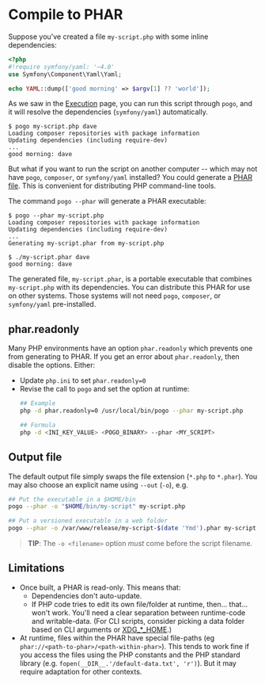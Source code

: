 # Compile to PHAR

Suppose you've created a file `my-script.php` with some inline dependencies:

```php
<?php
#!require symfony/yaml: '~4.0'
use Symfony\Component\Yaml\Yaml;

echo YAML::dump(['good morning' => $argv[1] ?? 'world']);
```

As we saw in the [Execution](exec.md) page, you can run this script through `pogo`, and it will resolve the dependencies (`symfony/yaml`) automatically.

```
$ pogo my-script.php dave
Loading composer repositories with package information
Updating dependencies (including require-dev)
...
good morning: dave
```

But what if you want to run the script on another computer -- which may not have `pogo`, `composer`, or `symfony/yaml` installed? You could
generate a [PHAR file](https://www.php.net/manual/en/intro.phar.php). This is convenient for distributing PHP command-line tools.

The command `pogo --phar` will generate a PHAR executable:

```
$ pogo --phar my-script.php
Loading composer repositories with package information
Updating dependencies (including require-dev)
...
Generating my-script.phar from my-script.php

$ ./my-script.phar dave
good morning: dave
```

The generated file, `my-script.phar`, is a portable executable that combines `my-script.php` with its dependencies.
You can distribute this PHAR for use on other systems. Those systems will not need `pogo`, `composer`, or `symfony/yaml` pre-installed.

## phar.readonly

Many PHP environments have an option `phar.readonly` which prevents one from generating to PHAR.  If you get an error
about `phar.readonly`, then disable the options. Either:

* Update `php.ini` to set `phar.readonly=0`
* Revise the call to `pogo` and set the option at runtime:
  ```bash
  ## Example
  php -d phar.readonly=0 /usr/local/bin/pogo --phar my-script.php

  ## Formula
  php -d <INI_KEY_VALUE> <POGO_BINARY> --phar <MY_SCRIPT>
  ```

## Output file

The default output file simply swaps the file extension (`*.php` to `*.phar`). You may also choose an explicit name using `--out` (`-o`), e.g.

```bash
## Put the executable in a $HOME/bin
pogo --phar -o "$HOME/bin/my-script" my-script.php

## Put a versioned executable in a web folder
pogo --phar -o /var/www/release/my-script-$(date 'Ymd').phar my-script.php
```

> __TIP__: The `-o <filename>` option *must* come before the script filename.

## Limitations

* Once built, a PHAR is read-only. This means that:
    * Dependencies don't auto-update.
    * If PHP code tries to edit its own file/folder at runtime, then...  that...  won't work.  You'll need a clear
      separation between runtime-code and writable-data.  (For CLI scripts, consider picking a data folder based on CLI arguments or
      [XDG_*_HOME](https://specifications.freedesktop.org/basedir-spec/basedir-spec-latest.html).)
* At runtime, files within the PHAR have special file-paths (eg `phar://<path-to-phar>/<path-within-phar>`). This tends to work fine
  if you access the files using the PHP constants and the PHP standard library (e.g. `fopen(__DIR__.'/default-data.txt', 'r')`).
  But it may require adaptation for other contexts.

